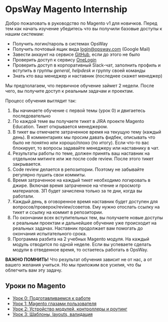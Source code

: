 # OpsWay Magento Internship

Добро пожаловать в руководство по Magento v1 для новичков. Перед тем как начать изучение убедитесь что вы получили базовые доступы к нашим системам:

- Получить логин/пароль в системах OpsWay
- Получить почтовый ящик вида login@opsway.com (Google Mail)
- Завести аккаунт на сервисе [GitHub](https://github.com/), если до этого не было
- Проверить доступ к сервису [OneLogin](https://opsway.onelogin.com/)
- Проверить доступ в корпоративный Slack-чат, заполнить профиль и вступить в группы _general_, _helpdesk_ и группу своей команды
- Знать кто ваш менеджер и наставник (последнее скажет менеджер)

Мы предполагаем, что первичное обучение займет 2 недели. После чего, вы получите доступ к реальным задачам и проектам.

Процесс обучения выглядит так:
1. Вы начинаете обучение с первой темы (урок 0) и двигаетесь последовательно
2. По каждой теме вы получаете тикет в JIRA проекте Magento Education. Тикет открывается менеджером.
3. В тикет вы отмечаете затраченное время на текущую тему (каждый день). В комментариях мы просим давать фидбек, описывать что было не понятно или хорошо/плохо (по итогу). Если что-то вас блокирует, то вопросы задавайте менеджеру или наставнику в чат.
4. Результаты работы по теме, должен принять ваш наставник на отдельном митинге или же после code review. После этого тикет закрывается.
5. Code review делается в репозитории. Поэтому не забывайте регулярно пушить свои коммиты.
6. Время затраченное на каждый тикет необходимо логировать в джире. Включая время затраченное на чтение и просмотр материалов. ЗП будет зачислена только за те дни, когда вы работали.
7. Каждый день, в оговоренное время наставник будет доступен для вопросов/проверок/review/советов. Ему нужно отослать ссылку на тикет и ссылку на коммит в репозитории.
8. По окончании всех вступительных тем, вы получаете новые доступы к реальным проектам и дальнейшее обучение уже происходит на реальных задачах. Наставник продолжает вам помогать до окончания испытательного срока.
9. Программа разбита на 2 учебных Magento модуля. На каждый модуль отводится по одной неделе. Если вы успеваете сделать модули в отведенное время, то остаетесь работать в OpsWay.

**ВАЖНО ПОМНИТЬ!** Что результат обучения зависит не от нас, а от вашего желания учиться. Но мы приложим все усилия, что бы облегчить вам эту задачу.

## Уроки по Magento 
- [Урок 0: Подготавливаемся к работе](guide/00_install.md)
- [Урок 1: Magento глазами пользователя](guide/01_userguide.md)
- [Урок 2: Устройство модулей, контроллеры и роутинг](guide/02_hello_world.md)
- [Урок 3: Шаблоны, layouts, валидация](guide/03_templates.md)
